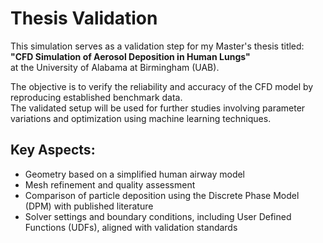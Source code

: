 # Thesis Validation

This simulation serves as a validation step for my Master's thesis titled:  
**"CFD Simulation of Aerosol Deposition in Human Lungs"**  
at the University of Alabama at Birmingham (UAB).

The objective is to verify the reliability and accuracy of the CFD model by reproducing established benchmark data.  
The validated setup will be used for further studies involving parameter variations and optimization using machine learning techniques.

## Key Aspects:
- Geometry based on a simplified human airway model
- Mesh refinement and quality assessment
- Comparison of particle deposition using the Discrete Phase Model (DPM) with published literature
- Solver settings and boundary conditions, including User Defined Functions (UDFs), aligned with validation standards
